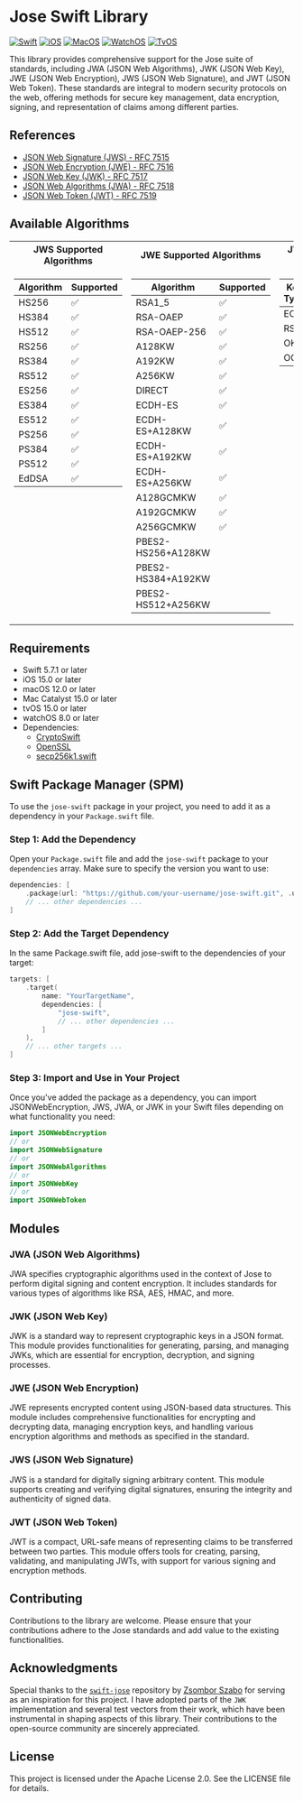 # Jose Swift Library

[![Swift](https://img.shields.io/badge/swift-brightgreen.svg)]() [![iOS](https://img.shields.io/badge/ios-brightgreen.svg)]() [![MacOS](https://img.shields.io/badge/macos-brightgreen.svg)]() [![WatchOS](https://img.shields.io/badge/watchos-brightgreen.svg)]() [![TvOS](https://img.shields.io/badge/tvos-brightgreen.svg)]()

This library provides comprehensive support for the Jose suite of standards, including JWA (JSON Web Algorithms), JWK (JSON Web Key), JWE (JSON Web Encryption), JWS (JSON Web Signature), and JWT (JSON Web Token). These standards are integral to modern security protocols on the web, offering methods for secure key management, data encryption, signing, and representation of claims among different parties.


## References
- [JSON Web Signature (JWS) - RFC 7515](https://datatracker.ietf.org/doc/html/rfc7515)
- [JSON Web Encryption (JWE) - RFC 7516](https://datatracker.ietf.org/doc/html/rfc7516)
- [JSON Web Key (JWK) - RFC 7517](https://datatracker.ietf.org/doc/html/rfc7517)
- [JSON Web Algorithms (JWA) - RFC 7518](https://datatracker.ietf.org/doc/html/rfc7518)
- [JSON Web Token (JWT) - RFC 7519](https://datatracker.ietf.org/doc/html/rfc7519)

## Available Algorithms

<table>
<tr><th>JWS Supported Algorithms </th><th>JWE Supported Algorithms</th><th>JWK Supported Key Types</th></tr>
<tr><td valign="top">

| Algorithm       | Supported |
|-----------------|-----------|
| HS256           |:white_check_mark:|
| HS384           |:white_check_mark:|
| HS512           |:white_check_mark:|
| RS256           |:white_check_mark:|
| RS384           |:white_check_mark:|
| RS512           |:white_check_mark:|
| ES256           |:white_check_mark:|
| ES384           |:white_check_mark:|
| ES512           |:white_check_mark:|
| PS256           |:white_check_mark:|
| PS384           |:white_check_mark:|
| PS512           |:white_check_mark:|
| EdDSA           |:white_check_mark:|

</td><td valign="top">

| Algorithm       | Supported |
|-----------------|-----------|
| RSA1_5          |:white_check_mark:|
| RSA-OAEP        |:white_check_mark:|
| RSA-OAEP-256    |:white_check_mark:|
| A128KW          |:white_check_mark:|
| A192KW          |:white_check_mark:|
| A256KW          |:white_check_mark:|
| DIRECT          |:white_check_mark:|
| ECDH-ES         |:white_check_mark:|
| ECDH-ES+A128KW  |:white_check_mark:|
| ECDH-ES+A192KW  |:white_check_mark:|
| ECDH-ES+A256KW  |:white_check_mark:|
| A128GCMKW       |:white_check_mark:|
| A192GCMKW       |:white_check_mark:|
| A256GCMKW       |:white_check_mark:|
| PBES2-HS256+A128KW |       |
| PBES2-HS384+A192KW |       |
| PBES2-HS512+A256KW |       |

</td><td valign="top">

| Key Type | Supported |
|----------|-----------|
| EC       |:white_check_mark:|
| RSA      |:white_check_mark:|
| OKT      |:white_check_mark:|
| OCK      |:white_check_mark:|

</td></tr> </table>

## Requirements

- Swift 5.7.1 or later
- iOS 15.0 or later
- macOS 12.0 or later
- Mac Catalyst 15.0 or later
- tvOS 15.0 or later
- watchOS 8.0 or later
- Dependencies:
    - [CryptoSwift](https://github.com/krzyzanowskim/CryptoSwift)
    - [OpenSSL](https://github.com/krzyzanowskim/OpenSSL)
    - [secp256k1.swift](https://github.com/GigaBitcoin/secp256k1.swift)

## Swift Package Manager (SPM)

To use the `jose-swift` package in your project, you need to add it as a dependency in your `Package.swift` file.

### Step 1: Add the Dependency

Open your `Package.swift` file and add the `jose-swift` package to your `dependencies` array. Make sure to specify the version you want to use:

```swift
dependencies: [
    .package(url: "https://github.com/your-username/jose-swift.git", .upToNextMinor(from: "1.0.0")),
    // ... other dependencies ...
]
```

### Step 2: Add the Target Dependency

In the same Package.swift file, add jose-swift to the dependencies of your target:

```swift
targets: [
    .target(
        name: "YourTargetName",
        dependencies: [
            "jose-swift",
            // ... other dependencies ...
        ]
    ),
    // ... other targets ...
]
```

### Step 3: Import and Use in Your Project

Once you've added the package as a dependency, you can import JSONWebEncryption, JWS, JWA, or JWK in your Swift files depending on what functionality you need:

```swift
import JSONWebEncryption
// or
import JSONWebSignature
// or
import JSONWebAlgorithms
// or
import JSONWebKey
// or
import JSONWebToken
```

## Modules

### JWA (JSON Web Algorithms)
JWA specifies cryptographic algorithms used in the context of Jose to perform digital signing and content encryption. It includes standards for various types of algorithms like RSA, AES, HMAC, and more.

### JWK (JSON Web Key)
JWK is a standard way to represent cryptographic keys in a JSON format. This module provides functionalities for generating, parsing, and managing JWKs, which are essential for encryption, decryption, and signing processes.

### JWE (JSON Web Encryption)
JWE represents encrypted content using JSON-based data structures. This module includes comprehensive functionalities for encrypting and decrypting data, managing encryption keys, and handling various encryption algorithms and methods as specified in the standard.

### JWS (JSON Web Signature)
JWS is a standard for digitally signing arbitrary content. This module supports creating and verifying digital signatures, ensuring the integrity and authenticity of signed data.

### JWT (JSON Web Token)
JWT is a compact, URL-safe means of representing claims to be transferred between two parties. This module offers tools for creating, parsing, validating, and manipulating JWTs, with support for various signing and encryption methods.

## Contributing
Contributions to the library are welcome. Please ensure that your contributions adhere to the Jose standards and add value to the existing functionalities.

## Acknowledgments

Special thanks to the [`swift-jose`](https://github.com/proxyco/swift-jose) repository by [Zsombor Szabo](https://github.com/zssz) for serving as an inspiration for this project. I have adopted parts of the `JWK` implementation and several test vectors from their work, which have been instrumental in shaping aspects of this library. Their contributions to the open-source community are sincerely appreciated.

## License
This project is licensed under the Apache License 2.0. See the LICENSE file for details.
